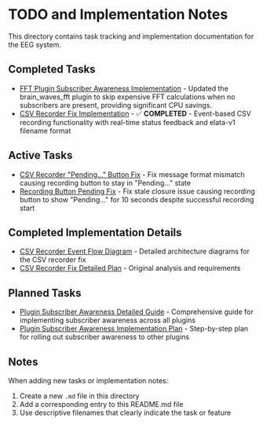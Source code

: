 # TODO and Implementation Notes

This directory contains task tracking and implementation documentation for the EEG system.

## Completed Tasks

- [FFT Plugin Subscriber Awareness Implementation](./fft_plugin_subscriber_awareness_implementation.md) - Updated the brain_waves_fft plugin to skip expensive FFT calculations when no subscribers are present, providing significant CPU savings.
- [CSV Recorder Fix Implementation](./csv_recorder_implementation_plan.md) - ✅ **COMPLETED** - Event-based CSV recording functionality with real-time status feedback and elata-v1 filename format

## Active Tasks

- [CSV Recorder "Pending..." Button Fix](./csv_recorder_pending_fix_plan.md) - Fix message format mismatch causing recording button to stay in "Pending..." state
- [Recording Button Pending Fix](./recording_button_pending_fix_plan.md) - Fix stale closure issue causing recording button to show "Pending..." for 10 seconds despite successful recording start

## Completed Implementation Details

- [CSV Recorder Event Flow Diagram](./csv_recorder_event_flow_diagram.md) - Detailed architecture diagrams for the CSV recorder fix
- [CSV Recorder Fix Detailed Plan](./csv_recorder_fix_detailed_plan.md) - Original analysis and requirements

## Planned Tasks

- [Plugin Subscriber Awareness Detailed Guide](./plugin_subscriber_awareness_detailed_guide.md) - Comprehensive guide for implementing subscriber awareness across all plugins
- [Plugin Subscriber Awareness Implementation Plan](./plugin_subscriber_awareness_implementation_plan.md) - Step-by-step plan for rolling out subscriber awareness to other plugins

## Notes

When adding new tasks or implementation notes:
1. Create a new `.md` file in this directory
2. Add a corresponding entry to this README.md file
3. Use descriptive filenames that clearly indicate the task or feature